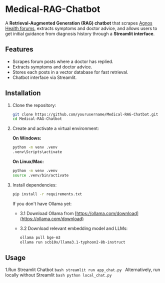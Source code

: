 # Medical-RAG-Chatbot

A **Retrieval-Augmented Generation (RAG) chatbot** that scrapes [Agnos Health forums](https://www.agnoshealth.com/forums), extracts symptoms and doctor advice, and allows users to get initial guidance from diagnosis history through a **Streamlit interface**.

## Features

- Scrapes forum posts where a doctor has replied.
- Extracts symptoms and doctor advice.
- Stores each posts in a vector database for fast retrieval.
- Chatbot interface via Streamlit.

## Installation

1. Clone the repository:
   ```bash
   git clone https://github.com/yourusername/Medical-RAG-Chatbot.git
   cd Medical-RAG-Chatbot
   ```

2. Create and activate a virtual environment:

    **On Windows:**
    
    ```bash
    python -m venv .venv
    .venv\Scripts\activate
    ```

    **On Linux/Mac:**
    
    ```bash
    python -m venv .venv
    source .venv/bin/activate
    ```

3. Install dependencies:
    
    ```bash
    pip install -r requirements.txt
    ```
    
    If you don't have Ollama yet:

    - 3.1 Download Ollama from [https://ollama.com/download](https://ollama.com/download)

    - 3.2 Download relevant embedding model and LLMs:

        ```bash
        ollama pull bge-m3
        ollama run scb10x/llama3.1-typhoon2-8b-instruct
        ```

## Usage
1.Run Streamlit Chatbot
      ```bash
      streamlit run app_chat.py
      ```
      Alternatively, run locally without Streamlit
      ```bash
      python local_chat.py
      ```





